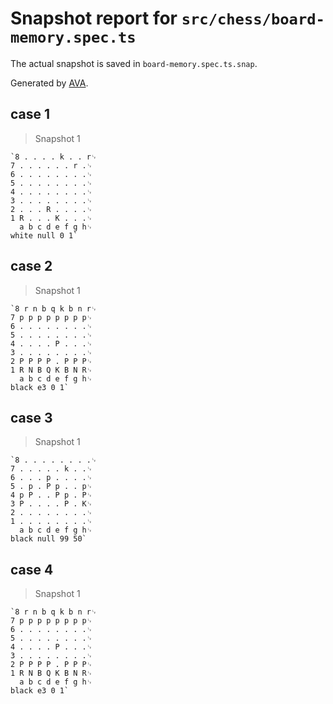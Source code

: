 # Snapshot report for `src/chess/board-memory.spec.ts`

The actual snapshot is saved in `board-memory.spec.ts.snap`.

Generated by [AVA](https://avajs.dev).

## case 1

> Snapshot 1

    `8 . . . . k . . r␊
    7 . . . . . . r .␊
    6 . . . . . . . .␊
    5 . . . . . . . .␊
    4 . . . . . . . .␊
    3 . . . . . . . .␊
    2 . . . R . . . .␊
    1 R . . . K . . .␊
      a b c d e f g h␊
    white null 0 1`

## case 2

> Snapshot 1

    `8 r n b q k b n r␊
    7 p p p p p p p p␊
    6 . . . . . . . .␊
    5 . . . . . . . .␊
    4 . . . . P . . .␊
    3 . . . . . . . .␊
    2 P P P P . P P P␊
    1 R N B Q K B N R␊
      a b c d e f g h␊
    black e3 0 1`

## case 3

> Snapshot 1

    `8 . . . . . . . .␊
    7 . . . . . k . .␊
    6 . . . p . . . .␊
    5 . p . P p . . p␊
    4 p P . . P p . P␊
    3 P . . . . P . K␊
    2 . . . . . . . .␊
    1 . . . . . . . .␊
      a b c d e f g h␊
    black null 99 50`

## case 4

> Snapshot 1

    `8 r n b q k b n r␊
    7 p p p p p p p p␊
    6 . . . . . . . .␊
    5 . . . . . . . .␊
    4 . . . . P . . .␊
    3 . . . . . . . .␊
    2 P P P P . P P P␊
    1 R N B Q K B N R␊
      a b c d e f g h␊
    black e3 0 1`
